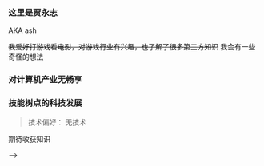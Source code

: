 ### 这里是贾永志
AKA ash

<s>我爱好打游戏看电影，对游戏行业有兴趣，也了解了很多第三方知识</s>  我会有一些奇怪的想法
### 对计算机产业无畅享
### 技能树点的科技发展
>技术偏好：
无技术

期待收获知识

-->
